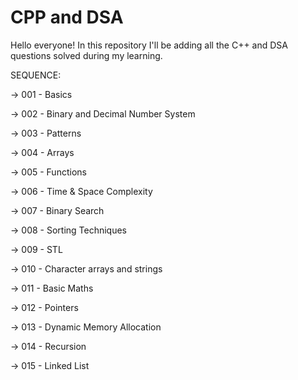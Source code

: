 # CPP and DSA
Hello everyone! In this repository I'll be adding all the C++ and DSA questions solved during my learning.

SEQUENCE:

-> 001 - Basics

-> 002 - Binary and Decimal Number System

-> 003 - Patterns

-> 004 - Arrays

-> 005 - Functions

-> 006 - Time & Space Complexity

-> 007 - Binary Search

-> 008 - Sorting Techniques

-> 009 - STL

-> 010 - Character arrays and strings

-> 011 - Basic Maths

-> 012 - Pointers

-> 013 - Dynamic Memory Allocation

-> 014 - Recursion

-> 015 - Linked List